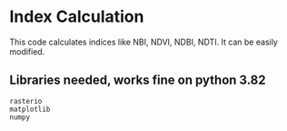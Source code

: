 # Index Calculation
This code calculates indices like NBI, NDVI, NDBI, NDTI.
It can be easily modified.

## Libraries needed, works fine on python 3.82
    rasterio
    matplotlib
    numpy
